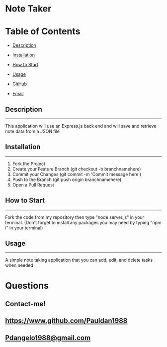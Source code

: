 # Note Taker

<!-- TABLE OF CONTENTS -->

# Table of Contents

- [Description](#Description)

- [Installation](#Installation)

- [How to Start](#How-to-Start)

- [Usage](#Usage)

- [GitHub](#GitHub)

- [Email](#E-Mail)



## Description
___
This application will use an Express.js back end and will save and retrieve note data from a JSON file



## Installation
___
1. Fork the Project
2. Create your Feature Branch (git checkout -b branchnamehere)
3. Commit your Changes (git commit -m 'Commit message here')
4. Push to the Branch (git push origin branchnamehere)
5. Open a Pull Request



## How to Start
___
Fork the code from my repository then type "node server.js" in your terminal. (Don't forget to install any packages you may need by typing "npm i" in your terminal)




## Usage
___
A simple note taking application that you can add, edit, and delete tasks when needed



# Questions

## Contact-me!
## https://www.github.com/Pauldan1988
## Pdangelo1988@gmail.com